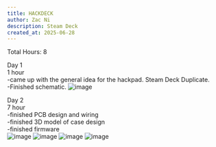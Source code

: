 ```yaml
---
title: HACKDECK
author: Zac Ni
description: Steam Deck
created_at: 2025-06-28
---
```


Total Hours: 8

Day 1<br/>
1 hour<br/>
-came up with the general idea for the hackpad. Steam Deck Duplicate.<br/>
-Finished schematic.
![image](https://github.com/user-attachments/assets/9ae4b4c3-40bd-40b5-9e67-1ae40236c2d2)

Day 2<br/>
7 hour<br/>
-finished PCB design and wiring<br/>
-finished 3D model of case design<br/>
-finished firmware<br/>
![image](https://github.com/user-attachments/assets/2c8b124f-c173-4914-b5c3-95b8aa62696d)
![image](https://github.com/user-attachments/assets/9d09e9dc-1d1e-4b71-9951-3c2b1c46aa49)
![image](https://github.com/user-attachments/assets/8baeea81-4335-45c7-ae1d-87844ba89093)
![image](https://github.com/user-attachments/assets/bd12fdce-e31b-4f8c-b070-a9f4257ace00)

